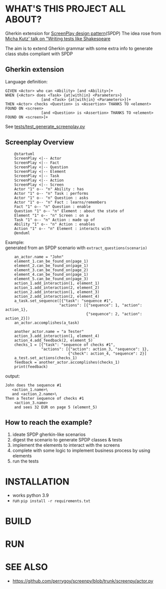 # WHAT'S THIS PROJECT ALL ABOUT?
Gherkin extension for [ScreenPlay design pattern](https://ideas.riverglide.com/page-objects-refactored-12ec3541990#.ekkiguobe)(SPDP)
The idea rose from [Micha Kutz' talk on "Writing tests like Shakespeare](https://youtu.be/Ptg5NICosNY?t=5870)

The aim is to extend Gherkin grammar with some extra info to generate class stubs compliant with SPDP
## Gherkin extension
Language definition:
```
GIVEN <Actor> who can <Ability> [and <Ability>]+
WHEN {<Actor> does <Task> {at|with|in} <Parameters>}
                [and <Task> {at|with|in} <Parameters>}]+
THEN <Actor> checks <Question> is <Assertion> THANKS TO <element> FOUND ON <screen>
                [and <Question> is <Assertion> THANKS TO <element> FOUND ON <screen>]+
```
See [tests/test_generate_screenplay.py](https://github.com/Moustov/ScreenPlay_Shakespeare/blob/master/tests/test_generate_screenplay.py)

## Screenplay Overview
```
    @startuml
    ScreenPlay <|-- Actor
    ScreenPlay <|-- Fact
    ScreenPlay <|-- Question
    ScreenPlay <|-- Element
    ScreenPlay <|-- Task
    ScreenPlay <|-- Action
    ScreenPlay <|-- Screen
    Actor "1" o-- "n" Ability : has
    Actor "1" o-- "n" Task : performs
    Actor "1" o-- "n" Question : asks
    Actor "1" o-- "n" Fact : learns/remembers
    Fact "1" o-- "n" Question : enable
    Question "1" o-- "n" Element : about the state of
    Element "1" o-- "n" Screen : on a
    Task "1" o-- "n" Action : made up of
    Ability "1" o-- "n" Action : enables
    Action "1" o-- "n" Element : interacts with
    @enduml
```

Example:\
generated from an SPDP scenario with `extract_questions(scenario)`
```
    an_actor.name = "John"
    element_1.can_be_found_on(page_1)
    element_2.can_be_found_on(page_1)
    element_3.can_be_found_on(page_2)
    element_4.can_be_found_on(page_1)
    element_5.can_be_found_on(page_3)
    action_1.add_interaction(1, element_1)
    action_1.add_interaction(2, element_2)
    action_2.add_interaction(1, element_3)
    action_2.add_interaction(2, element_4)
    a_task.set_sequence([{"task": "sequence #1", 
                        "actions": [{"sequence": 1, "action": action_1}, 
                                    {"sequence": 2, "action": action_2}])
    an_actor.accomplishes(a_task)

    another_actor.name = "a Tester"
    action_3.add_interaction(1, element_4)
    action_4.add_feedback(2, element_5)
    checks_1 = [{"task": "sequence of checks #1", 
                "actions": [{"action": action_3, "sequence": 1},
                            {"check": action_4, "sequence": 2}]
    a_test.set_actions(checks_1)
    feedback = another_actor.accomplishes(checks_1)
    print(feedback)
```    
output:
```
John does the sequence #1
   <action_1.name>\
   and <action_2.name>\
Then a Tester sequence of checks #1
    <action_3.name> 
    and sees 32 EUR on page 5 (element_5)
```
## How to reach the example?
1. ideate SPDP gherkin-like scenarios
2. digest the scenario to generate SPDP classes & tests
3. implement the elements to interact with the screens
4. complete with some logic to implement business process by using elements
5. run the tests


# INSTALLATION
- works python 3.9
- run `pip install -r requirements.txt`
# BUILD

# RUN

# SEE ALSO
- https://github.com/perrygoy/screenpy/blob/trunk/screenpy/actor.py
